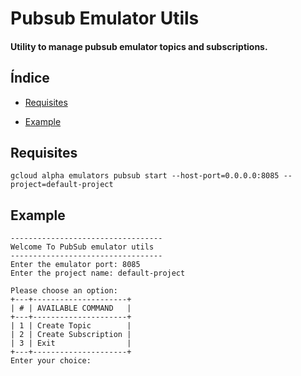 # Pubsub Emulator Utils

#### Utility to manage pubsub emulator topics and subscriptions.

## Índice

* [Requisites](#requisites)

* [Example](#example)

## Requisites

```shell
gcloud alpha emulators pubsub start --host-port=0.0.0.0:8085 --project=default-project
```

## Example

```
----------------------------------
Welcome To PubSub emulator utils
----------------------------------
Enter the emulator port: 8085
Enter the project name: default-project

Please choose an option:
+---+---------------------+
| # | AVAILABLE COMMAND   |
+---+---------------------+
| 1 | Create Topic        |
| 2 | Create Subscription |
| 3 | Exit                |
+---+---------------------+
Enter your choice: 

```